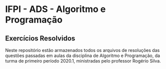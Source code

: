 # IFPI - ADS - Algoritmo e Programação

## Exercícios Resolvidos

Neste repositório estão armazenados todos os arquivos de resoluções das questões passadas em aulas da disciplina de
Algoritmo e Programação, da turma de primeiro período 2020.1, ministradas pelo professor Rogério Silva. 

